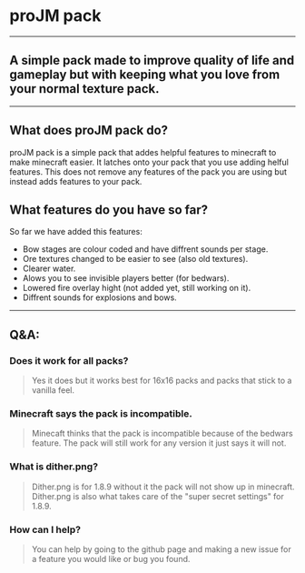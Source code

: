 # proJM pack
---
## A simple pack made to improve quality of life and gameplay but with keeping what you love from your normal texture pack.
---
## What does proJM pack do?
proJM pack is a simple pack that addes helpful features to minecraft to make minecraft easier. It latches onto your pack that you use adding helful features. This does not remove any features of the pack you are using but instead adds features to your pack.

## What features do you have so far?
So far we have added this features:
- Bow stages are colour coded and have diffrent sounds per stage.
- Ore textures changed to be easier to see (also old textures).
- Clearer water.
- Alows you to see invisible players better (for bedwars).
- Lowered fire overlay hight (not added yet, still working on it).
- Diffrent sounds for explosions and bows.

---
## Q&A:
### Does it work for all packs?
> Yes it does but it works best for 16x16 packs and packs that stick to a vanilla feel.

### Minecraft says the pack is incompatible.
> Minecaft thinks that the pack is incompatible because of the bedwars feature. The pack will still work for any version it just says it will not.

### What is dither.png?
> Dither.png is for 1.8.9 without it the pack will not show up in minecraft. Dither.png is also what takes care of the "super secret settings" for 1.8.9.

### How can I help?
> You can help by going to the github page and making a new issue for a feature you would like or bug you found.
